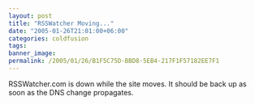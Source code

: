 ```yaml
---
layout: post
title: "RSSWatcher Moving..."
date: "2005-01-26T21:01:00+06:00"
categories: coldfusion 
tags: 
banner_image: 
permalink: /2005/01/26/B1F5C75D-BBD8-5EB4-217F1F57182EE7F1
---
```


RSSWatcher.com is down while the site moves. It should be back up as soon as the DNS change propagates.